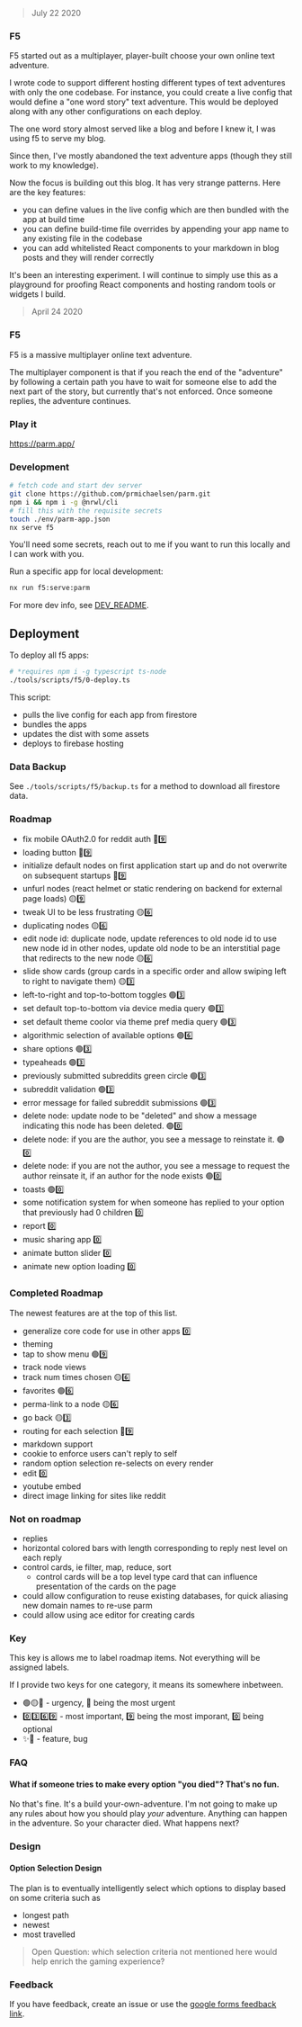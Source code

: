 > July 22 2020

### F5
F5 started out as a multiplayer, player-built choose your own online text adventure.

I wrote code to support different hosting different types of text adventures with only the one codebase. For instance, you could create a live config that would define a "one word story" text adventure. This would be deployed along with any other configurations on each deploy.

The one word story almost served like a blog and before I knew it, I was using f5 to serve my blog.

Since then, I've mostly abandoned the text adventure apps (though they still work to my knowledge).

Now the focus is building out this blog. It has very strange patterns. Here are the key features:
* you can define values in the live config which are then bundled with the app at build time
* you can define build-time file overrides by appending your app name to any existing file in the codebase
* you can add whitelisted React components to your markdown in blog posts and they will render correctly

It's been an interesting experiment. I will continue to simply use this as a playground for proofing React components and hosting random tools or widgets I build.

> April 24 2020

### F5

F5 is a massive multiplayer online text adventure.

The multiplayer component is that if you reach the end of the "adventure" by following a certain path you have to wait for someone else to add the next part of the story, but currently that's not enforced. Once someone replies, the adventure continues.

### Play it
https://parm.app/

### Development
```sh
# fetch code and start dev server
git clone https://github.com/prmichaelsen/parm.git
npm i && npm i -g @nrwl/cli
# fill this with the requisite secrets
touch ./env/parm-app.json
nx serve f5
```
You'll need some secrets, reach out to me if you want to run this locally and I can work with you.

Run a specific app for local development:
```sh
nx run f5:serve:parm 
```

For more dev info, see [DEV_README](./DEV_README.md).

## Deployment
To deploy all f5 apps:
```sh
# *requires npm i -g typescript ts-node
./tools/scripts/f5/0-deploy.ts
```

This script:
* pulls the live config for each app from firestore
* bundles the apps
* updates the dist with some assets
* deploys to firebase hosting 

### Data Backup
See `./tools/scripts/f5/backup.ts` for a method to download all firestore data.

### Roadmap
* fix mobile OAuth2.0 for reddit auth 🔴9️⃣
* loading button 🔴9️⃣
* initialize default nodes on first application start up and do not overwrite on subsequent startups 🔴9️⃣
* unfurl nodes (react helmet or static rendering on backend for external page loads) 🟡9️⃣
* tweak UI to be less frustrating 🟡6️⃣
* duplicating nodes 🟡6️⃣
* edit node id: duplicate node, update references to old node id to use new node id in other nodes, update old node to be an interstitial page that redirects to the new node 🟡6️⃣
* slide show cards (group cards in a specific order and allow swiping left to right to navigate them) 🟡3️⃣
* left-to-right and top-to-bottom toggles 🟢3️⃣
* set default top-to-bottom via device media query 🟢3️⃣
* set default theme coolor via theme pref media query 🟢3️⃣
* algorithmic selection of available options 🟢6️⃣
* share options 🟢3️⃣
* typeaheads 🟢3️⃣
* previously submitted subreddits green circle 🟢3️⃣
* subreddit validation 🟢3️⃣
* error message for failed subreddit submissions 🟢3️⃣
* delete node: update node to be "deleted" and show a message indicating this node has been deleted. 🟢0️⃣
* delete node: if you are the author, you see a message to reinstate it. 🟢0️⃣
* delete node: if you are not the author, you see a message to request the author reinsate it, if an author for the node exists 🟢0️⃣ 
* toasts 🟢0️⃣
* some notification system for when someone has replied to your option that previously had 0 children 0️⃣
* report 0️⃣
* music sharing app 0️⃣
* animate button slider 0️⃣
* animate new option loading 0️⃣


### Completed Roadmap
The newest features are at the top of this list.
* generalize core code for use in other apps 0️⃣
* theming
* tap to show menu 🟢9️⃣
* track node views
* track num times chosen 🟡6️⃣
* favorites 🟢6️⃣
* perma-link to a node 🟡6️⃣
* go back 🟡3️⃣
* routing for each selection 🔴9️⃣
* markdown support
* cookie to enforce users can't reply to self
* random option selection re-selects on every render
* edit 0️⃣
* youtube embed
* direct image linking for sites like reddit

### Not on roadmap
* replies
* horizontal colored bars with length corresponding to reply nest level on each reply
* control cards, ie filter, map, reduce, sort
  * control cards will be a top level type card that can influence
    presentation of the cards on the page
* could allow configuration to reuse existing databases, for quick aliasing new domain names to re-use parm
* could allow using ace editor for creating cards

### Key
This key is allows me to label roadmap items. Not everything will be assigned labels.

If I provide two keys for one category, it means its somewhere inbetween.

* 🟢🟡🔴 -  urgency, 🔴 being the most urgent
* 0️⃣3️⃣6️⃣9️⃣ -  most important, 9️⃣ being the most imporant, 0️⃣ being optional
* ✨🐞 - feature, bug

### FAQ

#### What if someone tries to make every option "you died"? That's no fun.
No that's fine. It's a build your-own-adventure. I'm not going to make up any rules about how you should play _your_ adventure. Anything can happen in the adventure. So your character died. What happens next?

### Design
#### Option Selection Design
The plan is to eventually intelligently select which options to display based on some criteria
such as
* longest path
* newest
* most travelled

> Open Question: which selection criteria not mentioned here would help enrich the gaming experience?

### Feedback
If you have feedback, create an issue or use the [google forms feedback link](https://docs.google.com/forms/d/e/1FAIpQLScNyQH8qODIN7895f7duAT3_NsQ54NfRiFzMr5yquhh5Aa_6A/viewform?entry.800675036=fuck+fuck+fuck+fuck+fuck).
